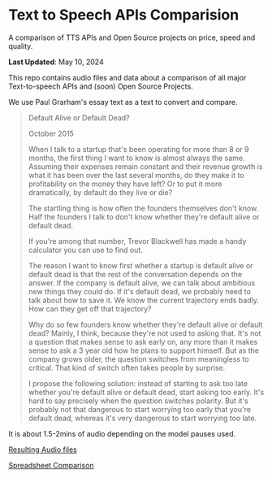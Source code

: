 # Text to Speech APIs Comparision
A comparison of TTS APIs and Open Source projects on price, speed and quality.

**Last Updated**: May 10, 2024

This repo contains audio files and data about a comparison of all major Text-to-speech APIs and (soon) Open Source Projects.

We use Paul Grarham's essay text as a text to convert and compare.

> Default Alive or Default Dead?
>
> October 2015
>
> When I talk to a startup that's been operating for more than 8 or 9 months, the first thing I want to know is almost always the same. Assuming their expenses remain constant and their revenue growth is what it has been over the last several months, do they make it to profitability on the money they have left? Or to put it more dramatically, by default do they live or die?
> 
> The startling thing is how often the founders themselves don't know. Half the founders I talk to don't know whether they're default alive or default dead.
> 
> If you're among that number, Trevor Blackwell has made a handy calculator you can use to find out.
>
> The reason I want to know first whether a startup is default alive or default dead is that the rest of the conversation depends on the answer. If the company is default alive, we can talk about ambitious new things they could do. If it's default dead, we probably need to talk about how to save it. We know the current trajectory ends badly. How can they get off that trajectory?
>
>Why do so few founders know whether they're default alive or default dead? Mainly, I think, because they're not used to asking that. It's not a question that makes sense to ask early on, any more than it makes sense to ask a 3 year old how he plans to support himself. But as the company grows older, the question switches from meaningless to critical. That kind of switch often takes people by surprise.
>
>I propose the following solution: instead of starting to ask too late whether you're default alive or default dead, start asking too early. It's hard to say precisely when the question switches polarity. But it's probably not that dangerous to start worrying too early that you're default dead, whereas it's very dangerous to start worrying too late.

It is about 1.5-2mins of audio depending on the model pauses used.

[Resulting Audio files](https://github.com/yagudaev/tts-apis-comparison/tree/main/audio)

[Spreadsheet Comparison](https://docs.google.com/spreadsheets/d/1tS4osfSbxxQ52yJr1BUOP-37KUgDgnrABi6X1IVS0_k/edit?usp=sharing)




